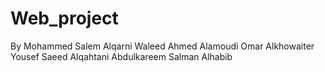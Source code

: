 # Web_project

By
Mohammed Salem Alqarni
Waleed Ahmed Alamoudi
Omar Alkhowaiter
Yousef Saeed Alqahtani
Abdulkareem Salman Alhabib
